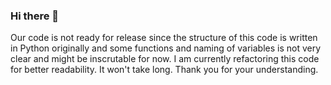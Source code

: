 ### Hi there 👋

Our code is not ready for release since the structure of this code is written in Python originally and some functions and naming of variables is not very clear and might be inscrutable for now. I am currently refactoring this code for better readability. It won't take long. Thank you for your understanding.

<!--
**dVermin/dVermin** is a ✨ _special_ ✨ repository because its `README.md` (this file) appears on your GitHub profile.

Here are some ideas to get you started:

- 🔭 I’m currently working on ...
- 🌱 I’m currently learning ...
- 👯 I’m looking to collaborate on ...
- 🤔 I’m looking for help with ...
- 💬 Ask me about ...
- 📫 How to reach me: ...
- 😄 Pronouns: ...
- ⚡ Fun fact: ...
-->
